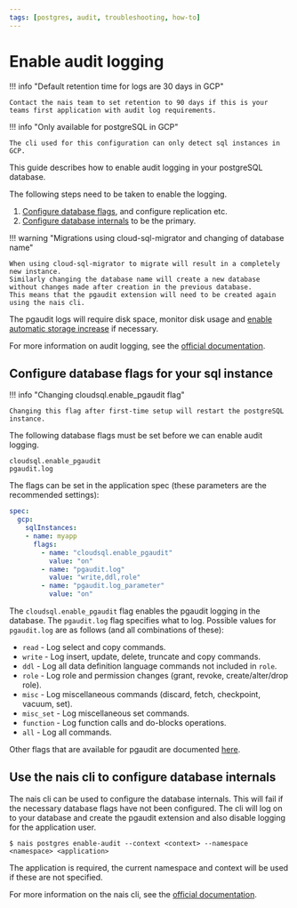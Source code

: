 ```yaml
---
tags: [postgres, audit, troubleshooting, how-to]
---
```


# Enable audit logging

!!! info "Default retention time for logs are 30 days in GCP"

    Contact the nais team to set retention to 90 days if this is your teams first application with audit log requirements.

!!! info "Only available for postgreSQL in GCP"

    The cli used for this configuration can only detect sql instances in GCP.

This guide describes how to enable audit logging in your postgreSQL database.

The following steps need to be taken to enable the logging.

1. [Configure database flags](#configure-database-flags-for-your-sql-instance), and configure replication etc.
2. [Configure database internals](#use-the-nais-cli-to-configure-database-internals) to be the primary.

!!! warning "Migrations using cloud-sql-migrator and changing of database name"

    When using cloud-sql-migrator to migrate will result in a completely new instance.
    Similarly changing the database name will create a new database without changes made after creation in the previous database.
    This means that the pgaudit extension will need to be created again using the nais cli.

The pgaudit logs will require disk space, monitor disk usage and [enable automatic storage increase](https://doc.nais.io/workloads/application/reference/application-spec/#gcpsqlinstancesdiskautoresize) if necessary.

For more information on audit logging, see the [official documentation](https://cloud.google.com/sql/docs/postgres/pg-audit).

## Configure database flags for your sql instance

!!! info "Changing cloudsql.enable_pgaudit flag"

    Changing this flag after first-time setup will restart the postgreSQL instance.

The following database flags must be set before we can enable audit logging. 
```text
cloudsql.enable_pgaudit
pgaudit.log
```

The flags can be set in the application spec (these parameters are the recommended settings):
```yaml
spec:
  gcp:
    sqlInstances:
    - name: myapp
      flags:
        - name: "cloudsql.enable_pgaudit"
          value: "on"
        - name: "pgaudit.log"
          value: "write,ddl,role"
        - name: "pgaudit.log_parameter"
          value: "on"
```

The `cloudsql.enable_pgaudit` flag enables the pgaudit logging in the database. The `pgaudit.log` flag specifies what to log. 
Possible values for `pgaudit.log` are as follows (and all combinations of these):

- `read` - Log select and copy commands.
- `write` - Log insert, update, delete, truncate and copy commands.
- `ddl` - Log all data definition language commands not included in `role`.
- `role` - Log role and permission changes (grant, revoke, create/alter/drop role).
- `misc` - Log miscellaneous commands (discard, fetch, checkpoint, vacuum, set).
- `misc_set` - Log miscellaneous set commands.
- `function` - Log function calls and do-blocks operations.
- `all` - Log all commands.

Other flags that are available for pgaudit are documented [here](https://github.com/pgaudit/pgaudit/blob/main/README.md#settings).

## Use the nais cli to configure database internals

The nais cli can be used to configure the database internals. This will fail if the necessary database flags have not been configured.
The cli will log on to your database and create the pgaudit extension and also disable logging for the application user.

```shell
$ nais postgres enable-audit --context <context> --namespace <namespace> <application>
```
The application is required, the current namespace and context will be used if these are not specified.

For more information on the nais cli, see the [official documentation](https://doc.nais.io/cli).
